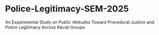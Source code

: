 # Police-Legitimacy-SEM-2025
An Experimental Study on Public Attitudes Toward Procedural Justice and Police Legitimacy Across Racial Groups
